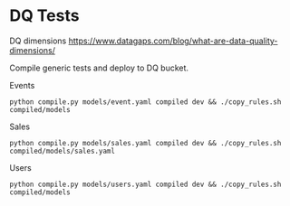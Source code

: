 # DQ Tests

DQ dimensions https://www.datagaps.com/blog/what-are-data-quality-dimensions/

Compile generic tests and deploy to DQ bucket.

Events
```shell
python compile.py models/event.yaml compiled dev && ./copy_rules.sh compiled/models
```

Sales
```shell
python compile.py models/sales.yaml compiled dev && ./copy_rules.sh compiled/models/sales.yaml
```

Users
```shell
python compile.py models/users.yaml compiled dev && ./copy_rules.sh compiled/models
```
